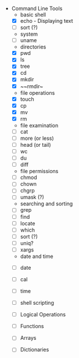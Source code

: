 - Command Line Tools
  - basic shell
   - [x] echo - Displaying text
   - [ ] sort (?)
  - system
   - [ ] uname
  - directories
   - [x] pwd
   - [x] ls
   - [x] tree
   - [x] cd
   - [x] mkdir
   - [x] ~~rmdir~
  - file operations
   - [x] touch
   - [x] cp
   - [x] mv
   - [x] rm
  - file examination
   - [ ] cat
   - [ ] more (or less)
   - [ ] head (or tail)
   - [ ] wc
   - [ ] du
   - [ ] diff
  - file permissions
   - [ ] chmod
   - [ ] chown
   - [ ] chgrp
   - [ ] umask (?)
  - searching and sorting
   - [ ] grep
   - [ ] find
   - [ ] locate
   - [ ] which
   - [ ] sort (?)
   - [ ] uniq?
   - [ ] xargs 
  - date and time
   - [ ] date
   - [ ] cal
   - [ ] time    
        
  - [ ] shell scripting
   - [ ] Logical Operations 
   - [ ] Functions
   - [ ] Arrays
   - [ ] Dictionaries